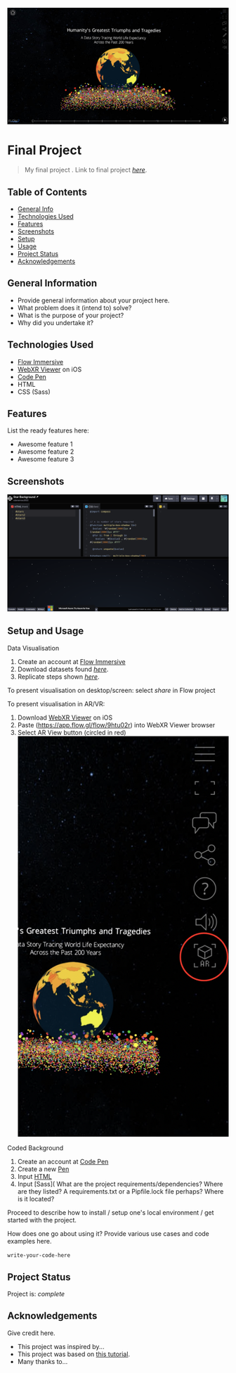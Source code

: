 ![alt text](https://github.com/cdansereau2022/Final-Project-/blob/main/Images/Viz%20Start%20Page.png)
# Final Project
> My final project .
> Link to final project [_here_](https://app.flow.gl/flow/9htu02r). 

## Table of Contents
* [General Info](#general-information)
* [Technologies Used](#technologies-used)
* [Features](#features)
* [Screenshots](#screenshots)
* [Setup](#setup)
* [Usage](#usage)
* [Project Status](#project-status)
* [Acknowledgements](#acknowledgements)


## General Information
- Provide general information about your project here.
- What problem does it (intend to) solve?
- What is the purpose of your project?
- Why did you undertake it?
<!-- You don't have to answer all the questions - just the ones relevant to your project. -->


## Technologies Used
- [Flow Immersive](https://flowimmersive.com/) 
- [WebXR Viewer](https://apps.apple.com/us/app/webxr-viewer/id1295998056) on iOS
- [Code Pen](https://codepen.io/)
- HTML 
- CSS (Sass) 


## Features
List the ready features here:
- Awesome feature 1
- Awesome feature 2
- Awesome feature 3


## Screenshots
![alt text](https://github.com/cdansereau2022/Final-Project-/blob/main/Images/CodePen%20Screenshot.png)


## Setup and Usage

Data Visualisation 
1. Create an account at [Flow Immersive](https://flowimmersive.com/) 
2. Download datasets found [_here_](https://drive.google.com/drive/folders/1pxbeBI75I_uA3wXf12DL_trpRCTVRHA2?usp=sharing). 
3. Replicate steps shown [_here_](https://app.flow.gl/flow/9htu02r).

To present visualisation on desktop/screen: select _share_ in Flow project

To present visualisation in AR/VR: 
1. Download [WebXR Viewer](https://apps.apple.com/us/app/webxr-viewer/id1295998056) on iOS
2. Paste (https://app.flow.gl/flow/9htu02r) into WebXR Viewer browser
3. Select AR View button (circled in red) ![Alt Text](https://github.com/cdansereau2022/Final-Project-/blob/main/Images/AR%20View%20Button.png)

Coded Background 
1. Create an account at [Code Pen](https://codepen.io/)
2. Create a new [Pen](https://codepen.io/pen/)
3. Input [HTML](https://github.com/cdansereau2022/Final-Project-/blob/main/Code/index.haml) 
4. Input [Sass](
What are the project requirements/dependencies? Where are they listed? A requirements.txt or a Pipfile.lock file perhaps? Where is it located?

Proceed to describe how to install / setup one's local environment / get started with the project.





How does one go about using it?
Provide various use cases and code examples here.

`write-your-code-here`


## Project Status
Project is: _complete_ 



## Acknowledgements
Give credit here.
- This project was inspired by...
- This project was based on [this tutorial](https://www.example.com).
- Many thanks to...



